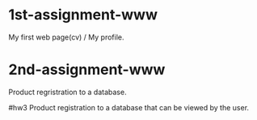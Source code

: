 # 1st-assignment-www
  My first web page(cv) / My profile.
  
 # 2nd-assignment-www
 Product regristration to a database.
 
 #hw3 
 Product registration to a database that can be viewed by the user.

